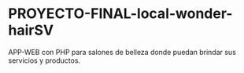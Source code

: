 # PROYECTO-FINAL-local-wonder-hairSV
APP-WEB con PHP para salones de belleza donde puedan brindar sus servicios y productos.
